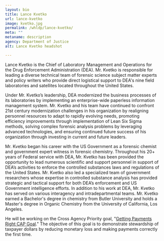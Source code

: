 ```yaml
---
layout: bio
title: Lance Kvetko
url: lance-kvetko
image: kvetko.jpg
permalink: /whldp/lance-kvetko/
meta: ""
metaname: description
agency: Department of Justice
alt: Lance Kvetko headshot

---
```

Lance Kvetko is the Chief of Laboratory Management and Operations for the Drug Enforcement Administration (DEA).  Mr. Kvetko is responsible for leading a diverse technical team of forensic science subject matter experts and policy writers who provide direct logistical support to DEA's nine field laboratories and satellites located throughout the United States.

Under Mr. Kvetko’s leadership, DEA modernized the business processes of its laboratories by implementing an enterprise-wide paperless information management system.  Mr. Kvetko and his team have continued to confront 21st century modernization challenges in his organization by realigning personnel resources to adapt to rapidly evolving needs, promoting efficiency improvements through implementation of Lean Six Sigma methods, solving complex forensic analysis problems by leveraging advanced technologies, and ensuring continued future success of his organization through investing in current and future leaders.

Mr. Kvetko began his career with the US Government as a forensic chemist and government expert witness in forensic chemistry. Throughout his 20+ years of Federal service with DEA, Mr. Kvetko has been provided the opportunity to lead numerous scientific and support personnel in support of DEA’s activities to enforce the controlled substances laws and regulations of the United States.  Mr. Kvetko also led a specialized team of government researchers whose expertise in controlled substance analysis has provided strategic and tactical support for both DEA’s enforcement and US Government intelligence efforts. In addition to his work at DEA, Mr. Kvetko has served on various interagency and intradepartmental teams.
Mr. Kvetko earned a Bachelor's degree in chemistry from Butler University and holds a Master's degree in Organic Chemistry from the University of California, Los Angeles.

He will be working on the Cross Agency Priority goal, "[Getting Payments Right CAP Goal](https://www.performance.gov/CAP/getting-payments-right/)." The objective of this goal is to demonstrate stewardship of taxpayer dollars by reducing monetary loss and making payments correctly the first time.
